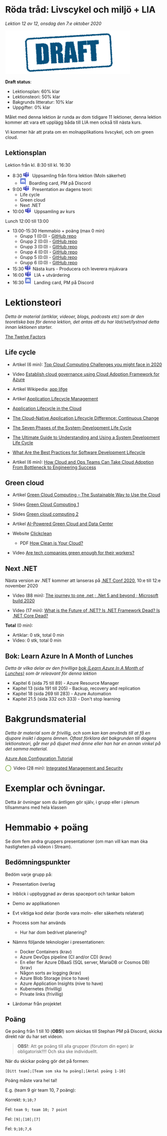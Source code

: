 # Röda tråd: Livscykel och miljö + LIA

*Lektion 12 av 12, onsdag den 7:e oktober 2020*

![Draft](/assets/images/draft.png)

**Draft status**:

* Lektionsplan: 60% klar
* Lektionsteori: 50% klar
* Bakgrunds litteratur: 10% klar
* Uppgifter: 0% klar

Målet med denna lektion är runda av dom tidigare 11 lektioner, denna lektion kommer att vara ett upplägg båda till LIA men också till nästa kurs.

Vi kommer här att prata om en molnapplikations livscykel, och om green cloud.

## Lektionsplan
Lektion från kl. 8:30 till kl. 16:30

* 8:30 <img style="margin-right:0.5em;" src="assets/images/teams18.png"  alt="Teams"/> Uppsamling från förra lektion (Moln säkerhet)
  * <img style="margin-right:0.5em;" src="assets/images/discord18.png" alt="Discord"/> Boarding card, PM på Discord
* 9:00 <img style="margin-right:0.5em;" src="assets/images/teams18.png"  alt="Teams"/> Presentation av dagens teori: 
  * Life cycle
  * Green cloud
  * Next .NET
* 10:00 <img style="margin-right:0.5em;" src="assets/images/teams18.png"  alt="Teams"/> Uppsamling av kurs

Lunch 12:00 till 13:00

* 13:00-15:30 Hemmabio + poäng (max 0 min)
  * Grupp 1 (0:0) - [GitHub repo](https://github.com/PGBSNH19/spacepark-grupp-1-spacepark)
  * Grupp 2 (0:0) - [GitHub repo](https://github.com/PGBSNH19/spacepark-grupp-2-b02-b04)
  * Grupp 3 (0:0) - [GitHub repo](https://github.com/PGBSNH19/spacepark-grupp-3-spacepark)
  * Grupp 4 (0:0) - [GitHub repo](https://github.com/PGBSNH19/spacepark-grupp-4)
  * Grupp 5 (0:0) - [GitHub repo](https://github.com/PGBSNH19/spacepark-grupp-5-spacepark)  
  * Grupp 6 (0:0) - [GitHub repo](https://github.com/PGBSNH19/spacepark-grupp-6-spacepark)
* 15:30 <img style="margin-right:0.5em;" src="assets/images/teams18.png" alt="Teams"/>Nästa kurs - Producera och leverera mjukvara
* 16:00 <img style="margin-right:0.5em;" src="assets/images/teams18.png" alt="Teams"/> LIA + utvärdering
* 16:30 <img style="margin-right:0.5em;" src="assets/images/discord18.png" alt="Discord"/> Landing card, PM på Discord

# Lektionsteori
*Detta är material (artiklar, videoer, blogs, podcasts etc) som är den teoretiska bas för denna lektion, det antas att du har läst/set/lystnad detta innan lektionen starter.*

[The Twelve Factors](https://12factor.net/)

## Life cycle

* Artikel (6 min): [Top Cloud Computing Challenges you might face in 2020](https://medium.com/cloud-management-insider/top-cloud-computing-challenges-you-might-face-in-2020-5dcb56ddcc21)

* Video [Establish cloud governance using Cloud Adoption Framework for Azure](https://www.youtube.com/watch?v=gPEcqX9No-M)

* Artikel Wikipedia: [app lifge](https://en.wikipedia.org/wiki/Application_lifecycle_management)
* Artikel [Application Lifecycle Management](https://apprenda.com/library/glossary/a-definition-of-application-lifecycle-management/)
* [Application Lifecycle in the Cloud](https://gevaperry.typepad.com/main/2009/11/application-lifecycle-in-the-cloud.html)
* [The Cloud-Native Application Lifecycle Difference: Continuous Change](https://thenewstack.io/cloud-native-application-lifecycle-difference-continuous-change/)
* [The Seven Phases of the System-Development Life Cycle](https://www.innovativearchitects.com/KnowledgeCenter/basic-IT-systems/system-development-life-cycle.aspx)
* [The Ultimate Guide to Understanding and Using a System Development Life Cycle](https://www.smartsheet.com/system-development-life-cycle-guide)
* [What Are the Best Practices for Software Development Lifecycle](https://guru8.net/2019/04/what-are-the-best-practices-for-software-development-lifecycle/)
* Artikel (6 min): [How Cloud and Ops Teams Can Take Cloud Adoption From Bottleneck to Engineering Success](https://medium.com/capital-one-tech/how-cloud-and-ops-teams-can-take-cloud-adoption-from-bottleneck-to-engineering-success-666d149db746)
## Green cloud

* Artikel [Green Cloud Computing – The Sustainable Way to Use the Cloud](https://bigdataanalyticsnews.com/green-cloud-computing-sustainable-use/)

* Slides [Green Cloud Computing 1](https://www.slideshare.net/bluse2/green-cloud-computing)

* Slides [Green cloud computing 2](https://www.slideshare.net/IamShreyasK/green-cloud-computing-25761737)

* Artikel [AI-Powered Green Cloud and Data Center](https://ieeexplore.ieee.org/document/8584429)

* Website [Clickclean](http://www.clickclean.org/international/en/)
  * PDF [How Clean  is Your Cloud?](https://storage.googleapis.com/planet4-international-stateless/2012/04/e7c8ff21-howcleanisyourcloud.pdf)

* Video [Are tech companies green enough for their workers?](https://www.youtube.com/watch?v=F53dcBoTtww)

## Next .NET

Nästa version av .NET kommer att lanseras på [.NET Conf 2020](https://www.dotnetconf.net/), 10:e till 12:e november 2020

* Video (88 min): [The journey to one .net ; .Net 5 and beyond ; Microsoft build 2020](https://www.youtube.com/watch?v=oyF6RGKlvi8)

* Video (17 min): [What is the Future of .NET? Is .NET Framework Dead? Is .NET Core Dead?](https://www.youtube.com/watch?v=ZwxWCiW5uO4)



**Total** (0 min):

- Artiklar: 0 stk, total 0 min
- Video: 0 stk, total 0 min

## Bok: Learn Azure In A Month of Lunches

*Detta är vilka delar av den frivilliga [bok (Learn Azure In A Month of Lunches)](info_learningmaterial.md) som är releavant för denna lektion*

* Kapitel 6 (sida 75 till 89) - Azure Resource Manager
* Kapitel 13 (sida 191 till 205) - Backup, recovery and replication
* Kapitel 18 (sida 269 till 283) - Azure Automation
* Kapitel 21.5 (sida 332 och 333) - Don't stop learning

# Bakgrundsmaterial

*Detta är material som är frivillig, och som kan kan används till at få en djupare insikt i dagens ämnen. Oftast förklara det bakgrunden till dagens lektionsteori, går mer på djupet med ämne eller han har en annan vinkel på det samma material.*

[Azure App Configuration Tutorial](https://www.youtube.com/watch?v=t6m13DxUJMc)

<span style="color:#7EAE42; font-weight: 900; margin-right:0.5em;">&#9711;</span>Video (28 min): [Integrated Management and Security](https://www.youtube.com/watch?v=rpOMEa7MBqk)

# Exemplar och övningar. 

Detta är övningar som du äntligen gör själv, i grupp eller i plenum tillsammans med hela klassen



# Hemmabio + poäng

Se dom fem andra gruppers presentationer (om man vill kan man öka hastigheten på videon i Stream).

## Bedömningspunkter

Bedöm varje grupp på:

* Presentation överlag

* Inblick i uppbyggnad av deras spaceport och tankar bakom

* Demo av applikationen

* Evt viktiga kod delar (borde vara moln- eller säkerhets relaterat)

* Process som har används

  * Hur har dom bedrivet planering?

* Nämns följande teknologier i presentationen:

  * Docker Containers (krav)
  * Azure DevOps pipeline (CI and/or CD) (krav)
  * En eller fler Azure DBaaS (SQL server, MariaDB or Cosmos DB) (krav)
  * Någon sorts av logging (krav)

  - Azure Blob Storage (nice to have)
  - Azure Application Insights (nive to have)
  - Kubernetes (frivillig)
  - Private links (frivillig)

* Lärdomar från projektet

## Poäng

Ge poäng från 1 till 10 (**OBS!**) som skickas till Stephan PM på Discord, skicka direkt när du har set videon.

> **OBS!**: Att ge poäng till alla grupper (förutom din egen) är obligatorisk!!!! Och ska ske individuellt.

När du skickar poäng gör det på formen:

`[Ditt team];[Team som ska ha poäng];[Antal poäng 1-10]`

Poäng måste vara hel tal!

E.g. (team 9 gir team 10, 7 poäng):

Korrekt: `9;10;7`

Fel: `team 9; team 10; 7 point`

Fel: `[9];[10];[7]`

Fel: `9;10;7,6`